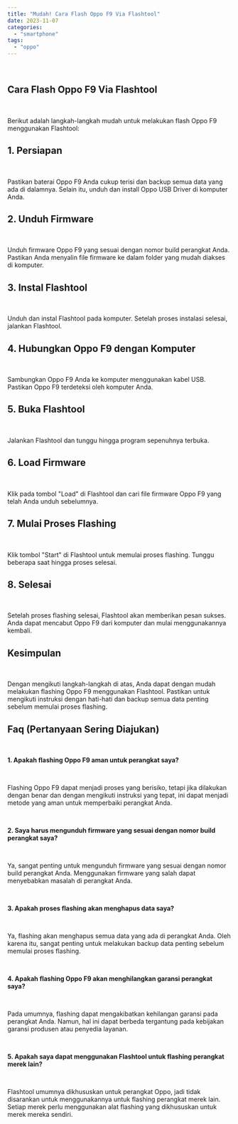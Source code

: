 ```yaml
---
title: "Mudah! Cara Flash Oppo F9 Via Flashtool"
date: 2023-11-07
categories: 
  - "smartphone"
tags: 
  - "oppo"
---
```


 

## Cara Flash Oppo F9 Via Flashtool

 

Berikut adalah langkah-langkah mudah untuk melakukan flash Oppo F9 menggunakan Flashtool:

## 1\. Persiapan

 

Pastikan baterai Oppo F9 Anda cukup terisi dan backup semua data yang ada di dalamnya. Selain itu, unduh dan install Oppo USB Driver di komputer Anda.

## 2\. Unduh Firmware

 

Unduh firmware Oppo F9 yang sesuai dengan nomor build perangkat Anda. Pastikan Anda menyalin file firmware ke dalam folder yang mudah diakses di komputer.

## 3\. Instal Flashtool

 

Unduh dan instal Flashtool pada komputer. Setelah proses instalasi selesai, jalankan Flashtool.

## 4\. Hubungkan Oppo F9 dengan Komputer

 

Sambungkan Oppo F9 Anda ke komputer menggunakan kabel USB. Pastikan Oppo F9 terdeteksi oleh komputer Anda.

## 5\. Buka Flashtool

 

Jalankan Flashtool dan tunggu hingga program sepenuhnya terbuka.

## 6\. Load Firmware

 

Klik pada tombol "Load" di Flashtool dan cari file firmware Oppo F9 yang telah Anda unduh sebelumnya.

## 7\. Mulai Proses Flashing

 

Klik tombol "Start" di Flashtool untuk memulai proses flashing. Tunggu beberapa saat hingga proses selesai.

## 8\. Selesai

 

Setelah proses flashing selesai, Flashtool akan memberikan pesan sukses. Anda dapat mencabut Oppo F9 dari komputer dan mulai menggunakannya kembali.

## Kesimpulan

 

Dengan mengikuti langkah-langkah di atas, Anda dapat dengan mudah melakukan flashing Oppo F9 menggunakan Flashtool. Pastikan untuk mengikuti instruksi dengan hati-hati dan backup semua data penting sebelum memulai proses flashing.

## Faq (Pertanyaan Sering Diajukan)

 

**1\. Apakah flashing Oppo F9 aman untuk perangkat saya?**

 

Flashing Oppo F9 dapat menjadi proses yang berisiko, tetapi jika dilakukan dengan benar dan dengan mengikuti instruksi yang tepat, ini dapat menjadi metode yang aman untuk memperbaiki perangkat Anda.

 

**2\. Saya harus mengunduh firmware yang sesuai dengan nomor build perangkat saya?**

 

Ya, sangat penting untuk mengunduh firmware yang sesuai dengan nomor build perangkat Anda. Menggunakan firmware yang salah dapat menyebabkan masalah di perangkat Anda.

 

**3\. Apakah proses flashing akan menghapus data saya?**

 

Ya, flashing akan menghapus semua data yang ada di perangkat Anda. Oleh karena itu, sangat penting untuk melakukan backup data penting sebelum memulai proses flashing.

 

**4\. Apakah flashing Oppo F9 akan menghilangkan garansi perangkat saya?**

 

Pada umumnya, flashing dapat mengakibatkan kehilangan garansi pada perangkat Anda. Namun, hal ini dapat berbeda tergantung pada kebijakan garansi produsen atau penyedia layanan.

 

**5\. Apakah saya dapat menggunakan Flashtool untuk flashing perangkat merek lain?**

 

Flashtool umumnya dikhususkan untuk perangkat Oppo, jadi tidak disarankan untuk menggunakannya untuk flashing perangkat merek lain. Setiap merek perlu menggunakan alat flashing yang dikhususkan untuk merek mereka sendiri.
